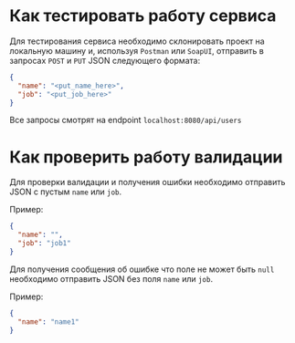 # Как тестировать работу сервиса

Для тестирования сервиса необходимо склонировать проект на локальную машину
и, используя `Postman` или `SoapUI`, отправить в запросах `POST` и `PUT` 
JSON следующего формата:
```json
{
  "name": "<put_name_here>",
  "job": "<put_job_here>"
}
```

Все запросы смотрят на endpoint `localhost:8080/api/users`

# Как проверить работу валидации

Для проверки валидации и получения ошибки необходимо отправить JSON с пустым `name` или `job`.

Пример:
```json
{
  "name": "",
  "job": "job1"
}
```

Для получения сообщения об ошибке что поле не может быть `null` необходимо 
отправить JSON без поля `name` или `job`.

Пример:
```json
{
  "name": "name1"
}
```